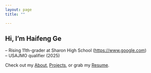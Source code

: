 ```yaml
---
layout: page
title: ""

---
```


## Hi, I’m Haifeng Ge  
– Rising 11th-grader at Sharon High School (https://www.google.com)  
– USAJMO qualifier (2025)  

Check out my [About](/about), [Projects](/projects), or grab my [Resume](/HaifengGeCV.pdf).

